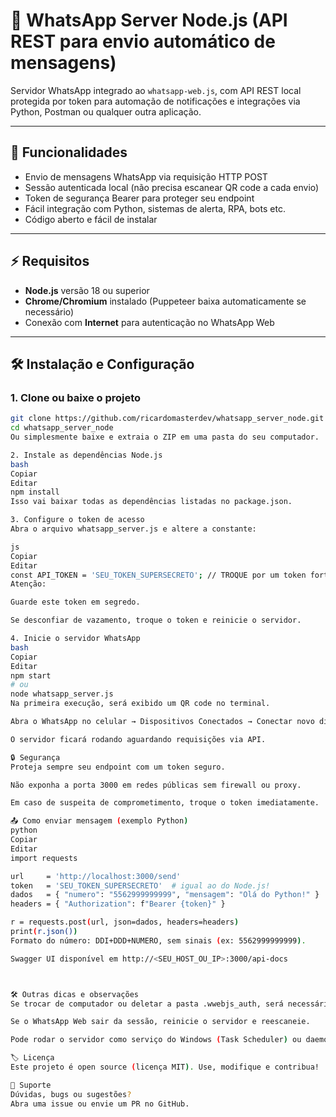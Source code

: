# 📲 WhatsApp Server Node.js (API REST para envio automático de mensagens)

Servidor WhatsApp integrado ao `whatsapp-web.js`, com API REST local protegida por token para automação de notificações e integrações via Python, Postman ou qualquer outra aplicação.

---

## 🚀 Funcionalidades

- Envio de mensagens WhatsApp via requisição HTTP POST  
- Sessão autenticada local (não precisa escanear QR code a cada envio)  
- Token de segurança Bearer para proteger seu endpoint  
- Fácil integração com Python, sistemas de alerta, RPA, bots etc.  
- Código aberto e fácil de instalar  

---

## ⚡ Requisitos

- **Node.js** versão 18 ou superior  
- **Chrome/Chromium** instalado (Puppeteer baixa automaticamente se necessário)  
- Conexão com **Internet** para autenticação no WhatsApp Web  

---

## 🛠️ Instalação e Configuração

### 1. Clone ou baixe o projeto

```bash
git clone https://github.com/ricardomasterdev/whatsapp_server_node.git
cd whatsapp_server_node
Ou simplesmente baixe e extraia o ZIP em uma pasta do seu computador.

2. Instale as dependências Node.js
bash
Copiar
Editar
npm install
Isso vai baixar todas as dependências listadas no package.json.

3. Configure o token de acesso
Abra o arquivo whatsapp_server.js e altere a constante:

js
Copiar
Editar
const API_TOKEN = 'SEU_TOKEN_SUPERSECRETO'; // TROQUE por um token forte!
Atenção:

Guarde este token em segredo.

Se desconfiar de vazamento, troque o token e reinicie o servidor.

4. Inicie o servidor WhatsApp
bash
Copiar
Editar
npm start
# ou
node whatsapp_server.js
Na primeira execução, será exibido um QR code no terminal.

Abra o WhatsApp no celular → Dispositivos Conectados → Conectar novo dispositivo → escaneie o QR code.

O servidor ficará rodando aguardando requisições via API.

🔒 Segurança
Proteja sempre seu endpoint com um token seguro.

Não exponha a porta 3000 em redes públicas sem firewall ou proxy.

Em caso de suspeita de comprometimento, troque o token imediatamente.

📤 Como enviar mensagem (exemplo Python)
python
Copiar
Editar
import requests

url     = 'http://localhost:3000/send'
token   = 'SEU_TOKEN_SUPERSECRETO'  # igual ao do Node.js!
dados   = { "numero": "5562999999999", "mensagem": "Olá do Python!" }
headers = { "Authorization": f"Bearer {token}" }

r = requests.post(url, json=dados, headers=headers)
print(r.json())
Formato do número: DDI+DDD+NUMERO, sem sinais (ex: 5562999999999).

Swagger UI disponível em http://<SEU_HOST_OU_IP>:3000/api-docs



🛠️ Outras dicas e observações
Se trocar de computador ou deletar a pasta .wwebjs_auth, será necessário reescanear o QR code.

Se o WhatsApp Web sair da sessão, reinicie o servidor e reescaneie.

Pode rodar o servidor como serviço do Windows (Task Scheduler) ou daemon no Linux (systemd).

🏷️ Licença
Este projeto é open source (licença MIT). Use, modifique e contribua!

🤝 Suporte
Dúvidas, bugs ou sugestões?
Abra uma issue ou envie um PR no GitHub.